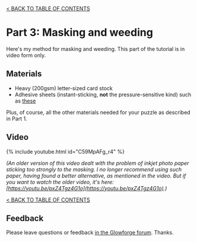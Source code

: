 [< BACK TO  TABLE OF CONTENTS](index.md)

# Part 3: Masking and weeding

Here's my method for masking and weeding.   This part of the tutorial is in video form only.

## Materials

* Heavy (200gsm) letter-sized card stock
* Adhesive sheets (instant-sticking, **not** the pressure-sensitive kind) such as [these](https://www.amazon.com/BENECREAT-Double-Sheets-8-3x11-5-Adhesive/dp/B0866XJ84S/ref=sxts_rp_s_a_1_0?content-id=amzn1.sym.eff26b9b-e255-411b-a40d-eccb21f93fe4%3Aamzn1.sym.eff26b9b-e255-411b-a40d-eccb21f93fe4&crid=3U74QPXJUGX4R&cv_ct_cx=double-sided%2Badhesive%2Bsheets&keywords=double-sided%2Badhesive%2Bsheets&pd_rd_i=B0866XJ84S&pd_rd_r=e78f8435-7dd9-404a-89a8-3c781455bc81&pd_rd_w=n4MNU&pd_rd_wg=QuFlA&pf_rd_p=eff26b9b-e255-411b-a40d-eccb21f93fe4&pf_rd_r=J9HMGCD3YHGDCTS78EYW&qid=1672700237&sprefix=double-sided%2Badhesive%2Bsheets%2Caps%2C130&sr=1-1-5985efba-8948-4f09-9122-d605505c9d1e&th=1)

Plus, of course, all the other materials needed for your puzzle as described in Part 1.

## Video

{% include youtube.html id="C59MpAFg_r4" %}

_(An older version of this video dealt with the problem of inkjet photo paper sticking too strongly to the masking.  I no longer recommend using such paper, having found a better alternative, as mentioned in the video.  But if you want to watch the older video, it's here: [https://youtu.be/pxZ4Tgz4G1o](https://youtu.be/pxZ4Tgz4G1o).)_

[< BACK TO  TABLE OF CONTENTS](index.md)

## Feedback

Please leave questions or feedback <a href="https://community.glowforge.com/t/kerf-adjusted-jigsaw-puzzles-tutorial/121437">in the Glowforge forum</a>.  Thanks.
